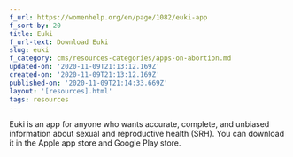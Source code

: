 ```yaml
---
f_url: https://womenhelp.org/en/page/1082/euki-app
f_sort-by: 20
title: Euki
f_url-text: Download Euki
slug: euki
f_category: cms/resources-categories/apps-on-abortion.md
updated-on: '2020-11-09T21:13:12.169Z'
created-on: '2020-11-09T21:13:12.169Z'
published-on: '2020-11-09T21:14:33.669Z'
layout: '[resources].html'
tags: resources
---
```


Euki is an app for anyone who wants accurate, complete, and unbiased information about sexual and reproductive health (SRH). You can download it in the Apple app store and Google Play store.
